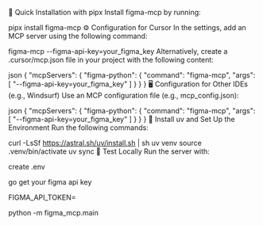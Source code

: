 🚀 Quick Installation with pipx
Install figma-mcp by running:


pipx install figma-mcp
⚙️ Configuration for Cursor
In the settings, add an MCP server using the following command:

 
figma-mcp --figma-api-key=your_figma_key
Alternatively, create a .cursor/mcp.json file in your project with the following content:

json 
{
  "mcpServers": {
    "figma-python": {
      "command": "figma-mcp",
      "args": [
        "--figma-api-key=your_figma_key"
      ]
    } 
  }
}
🖥️ Configuration for Other IDEs (e.g., Windsurf)
Use an MCP configuration file (e.g., mcp_config.json):

json 
{
  "mcpServers": {
    "figma-python": {
      "command": "figma-mcp",
      "args": [
        "--figma-api-key=your_figma_key"
      ]
    } 
  }
}
🔧 Install uv and Set Up the Environment
Run the following commands:

 
curl -LsSf https://astral.sh/uv/install.sh | sh
uv venv
source .venv/bin/activate
uv sync
🧪 Test Locally
Run the server with:

create .env

go get your figma api key

FIGMA_API_TOKEN=

 
python -m figma_mcp.main
